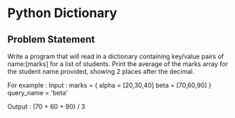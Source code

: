 # Python Dictionary

## Problem Statement

Write a program that will read in a dictionary containing key/value pairs of name:[marks] for a list of students. 
Print the average of the marks array for the student name provided, showing 2 places after the decimal.

For example :
Input :
marks = {
		alpha = [20,30,40]
		beta = [70,60,90]
	}
query_name = 'beta'

Output : (70 + 60 + 90) / 3